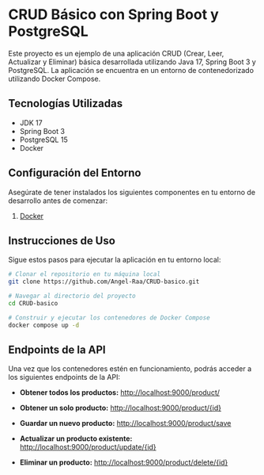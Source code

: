 # CRUD Básico con Spring Boot y PostgreSQL

Este proyecto es un ejemplo de una aplicación CRUD (Crear, Leer, Actualizar y Eliminar) básica desarrollada utilizando Java 17, Spring Boot 3 y PostgreSQL. La aplicación se encuentra en un entorno de contenedorizado utilizando Docker Compose.

## Tecnologías Utilizadas

- JDK 17
- Spring Boot 3
- PostgreSQL 15
- Docker 

## Configuración del Entorno

Asegúrate de tener instalados los siguientes componentes en tu entorno de desarrollo antes de comenzar:

1. [Docker](https://docs.docker.com/compose/install/)

## Instrucciones de Uso

Sigue estos pasos para ejecutar la aplicación en tu entorno local:

```bash
# Clonar el repositorio en tu máquina local
git clone https://github.com/Angel-Raa/CRUD-basico.git

# Navegar al directorio del proyecto
cd CRUD-basico

# Construir y ejecutar los contenedores de Docker Compose
docker compose up -d

```
## Endpoints de la API

Una vez que los contenedores estén en funcionamiento, podrás acceder a los siguientes endpoints de la API:

- **Obtener todos los productos:** [http://localhost:9000/product/](http://localhost:9000/product/)

- **Obtener un solo producto:** [http://localhost:9000/product/{id}](http://localhost:9000/product/{id})

- **Guardar un nuevo producto:** [http://localhost:9000/product/save](http://localhost:9000/product/save)

- **Actualizar un producto existente:** [http://localhost:9000/product/update/{id}](http://localhost:9000/product/update/{id})

- **Eliminar un producto:** [http://localhost:9000/product/delete/{id}](http://localhost:9000/product/delete/{id})

